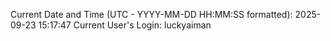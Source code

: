 Current Date and Time (UTC - YYYY-MM-DD HH:MM:SS formatted): 2025-09-23 15:17:47
Current User's Login: luckyaiman
